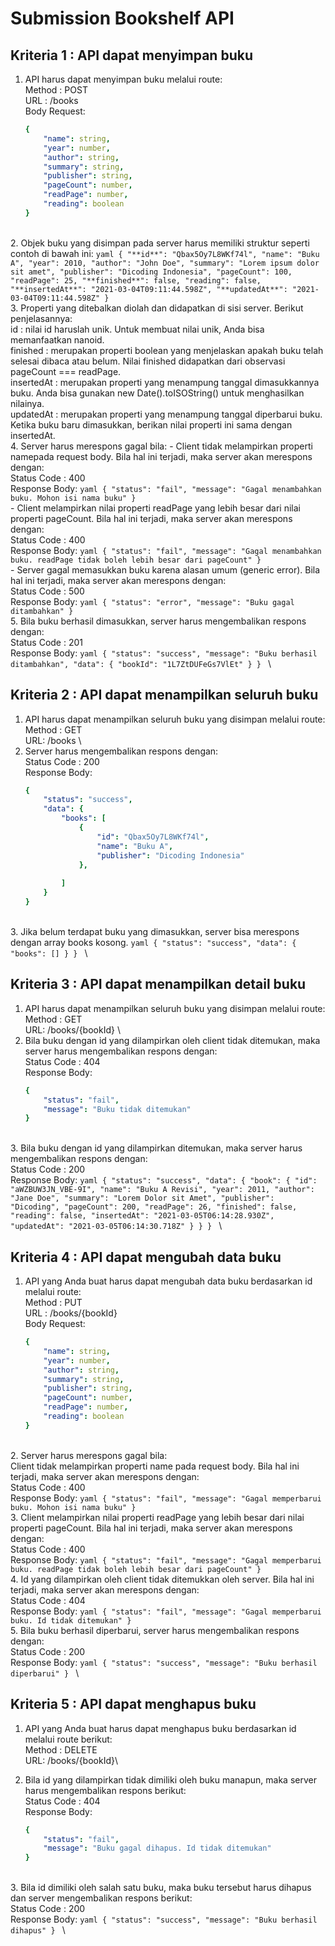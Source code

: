 # **Submission Bookshelf API**
## Kriteria 1 : API dapat menyimpan buku
1. API harus dapat menyimpan buku melalui route:\
    Method : POST \
    URL : /books \
    Body Request:
    ```yaml
    {
        "name": string,
        "year": number,
        "author": string,
        "summary": string,
        "publisher": string,
        "pageCount": number,
        "readPage": number,
        "reading": boolean
    }
    ```
\
2. Objek buku yang disimpan pada server harus memiliki struktur seperti contoh di bawah ini: 
    ```yaml
    {
        "**id**": "Qbax5Oy7L8WKf74l",
        "name": "Buku A",
        "year": 2010,
        "author": "John Doe",
        "summary": "Lorem ipsum dolor sit amet",
        "publisher": "Dicoding Indonesia",
        "pageCount": 100,
        "readPage": 25,
        "**finished**": false,
        "reading": false,
        "**insertedAt**": "2021-03-04T09:11:44.598Z",
        "**updatedAt**": "2021-03-04T09:11:44.598Z"
    }
    ```
\
3. Properti yang ditebalkan diolah dan didapatkan di sisi server. Berikut penjelasannya:
\
    id : nilai id haruslah unik. Untuk membuat nilai unik, Anda bisa memanfaatkan nanoid.
\
    finished : merupakan properti boolean yang menjelaskan apakah buku telah selesai dibaca atau belum. Nilai finished didapatkan dari observasi pageCount === readPage.
\
    insertedAt : merupakan properti yang menampung tanggal dimasukkannya buku. Anda bisa gunakan new Date().toISOString() untuk menghasilkan nilainya.
\
    updatedAt : merupakan properti yang menampung tanggal diperbarui buku. Ketika buku baru dimasukkan, berikan nilai properti ini sama dengan insertedAt.
\
4. Server harus merespons gagal bila:
    - Client tidak melampirkan properti namepada request body. Bila hal ini terjadi, maka server akan merespons dengan:\
        Status Code : 400\
        Response Body:
        ```yaml
        {
	        "status": "fail",
	        "message": "Gagal menambahkan buku. Mohon isi nama buku"
    	}
        ```
\
    - Client melampirkan nilai properti readPage yang lebih besar dari nilai properti pageCount. Bila hal ini terjadi, maka server akan merespons dengan:\
    	Status Code : 400\
	Response Body:
        ```yaml
		{
	        "status": "fail",
	        "message": "Gagal menambahkan buku. readPage tidak boleh lebih besar dari pageCount"
    	}
        ```
\
    - Server gagal memasukkan buku karena alasan umum (generic error). Bila hal ini terjadi, maka server akan merespons dengan:\
    	Status Code : 500\
    	Response Body:
        ```yaml
    	{
        	"status": "error",
        	"message": "Buku gagal ditambahkan"
    	}
        ```
\
5. Bila buku berhasil dimasukkan, server harus mengembalikan respons dengan:\
    Status Code : 201\
    Response Body:
    ```yaml
    {
        "status": "success",
        "message": "Buku berhasil ditambahkan",
        "data": {
            "bookId": "1L7ZtDUFeGs7VlEt"
        }
    }
    ```
\
## Kriteria 2 : API dapat menampilkan seluruh buku
1. API  harus dapat menampilkan seluruh buku yang disimpan melalui route:\
    Method : GET\
    URL: /books
\
2. Server harus mengembalikan respons dengan:\
    Status Code : 200\
    Response Body:
    ```yaml
    {
        "status": "success",
        "data": {
            "books": [
                {
                    "id": "Qbax5Oy7L8WKf74l",
                    "name": "Buku A",
                    "publisher": "Dicoding Indonesia"
                },
                
            ]
        }
    }
    ```
\
3. Jika belum terdapat buku yang dimasukkan, server bisa merespons dengan array books kosong.
    ```yaml
    {
        "status": "success",
        "data": {
            "books": []
        }
    }
    ```
\
## Kriteria 3 : API dapat menampilkan detail buku
1. API  harus dapat menampilkan seluruh buku yang disimpan melalui route:\
    Method : GET\
    URL: /books/{bookId}
\
2. Bila buku dengan id yang dilampirkan oleh client tidak ditemukan, maka server harus mengembalikan respons dengan:\
    Status Code : 404\
    Response Body:
    ```yaml
    {
        "status": "fail",
        "message": "Buku tidak ditemukan"
    }
    ```
\
3. Bila buku dengan id yang dilampirkan ditemukan, maka server harus mengembalikan respons dengan:\
    Status Code : 200\
    Response Body:
    ```yaml
    {
        "status": "success",
        "data": {
            "book": {
                "id": "aWZBUW3JN_VBE-9I",
                "name": "Buku A Revisi",
                "year": 2011,
                "author": "Jane Doe",
                "summary": "Lorem Dolor sit Amet",
                "publisher": "Dicoding",
                "pageCount": 200,
                "readPage": 26,
                "finished": false,
                "reading": false,
                "insertedAt": "2021-03-05T06:14:28.930Z",
                "updatedAt": "2021-03-05T06:14:30.718Z"
            }
        }
    }
    ```
\
## Kriteria 4 : API dapat mengubah data buku
1. API yang Anda buat harus dapat mengubah data buku berdasarkan id melalui route:\
    Method : PUT\
    URL : /books/{bookId}\
    Body Request:
    ```yaml
    {
        "name": string,
        "year": number,
        "author": string,
        "summary": string,
        "publisher": string,
        "pageCount": number,
        "readPage": number,
        "reading": boolean
    }
    ```
\
2. Server harus merespons gagal bila:\
    Client tidak melampirkan properti name pada request body. Bila hal ini terjadi, maka server akan merespons dengan:\
    Status Code : 400\
    Response Body:
    ```yaml
    {
        "status": "fail",
        "message": "Gagal memperbarui buku. Mohon isi nama buku"
    }
    ```
\
3. Client melampirkan nilai properti readPage yang lebih besar dari nilai properti pageCount. Bila hal ini terjadi, maka server akan merespons dengan:\
    Status Code : 400\
    Response Body:
    ```yaml
    {
        "status": "fail",
        "message": "Gagal memperbarui buku. readPage tidak boleh lebih besar dari pageCount"
    }
    ```
\
4. Id yang dilampirkan oleh client tidak ditemukkan oleh server. Bila hal ini terjadi, maka server akan merespons dengan:\
    Status Code : 404\
    Response Body:
    ```yaml
    {
        "status": "fail",
        "message": "Gagal memperbarui buku. Id tidak ditemukan"
    }
    ```
\
5. Bila buku berhasil diperbarui, server harus mengembalikan respons dengan:\
    Status Code : 200\
    Response Body:
    ```yaml
    {
        "status": "success",
        "message": "Buku berhasil diperbarui"
    }
    ```
\
## Kriteria 5 : API dapat menghapus buku
1. API yang Anda buat harus dapat menghapus buku berdasarkan id melalui route berikut:\
    Method : DELETE\
    URL: /books/{bookId}\

2. Bila id yang dilampirkan tidak dimiliki oleh buku manapun, maka server harus mengembalikan respons berikut:\
    Status Code : 404\
    Response Body:
    ```yaml
    {
        "status": "fail",
        "message": "Buku gagal dihapus. Id tidak ditemukan"
    }
    ```
\
3. Bila id dimiliki oleh salah satu buku, maka buku tersebut harus dihapus dan server mengembalikan respons berikut:\
    Status Code : 200\
    Response Body:
    ```yaml
    {
        "status": "success",
        "message": "Buku berhasil dihapus"
    }
    ```
\


